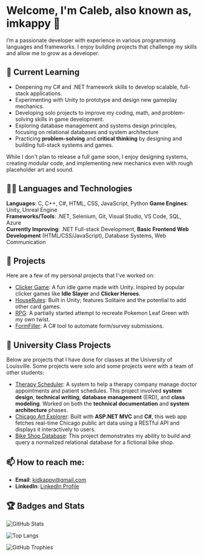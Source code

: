 # Welcome, I'm Caleb, also known as, imkappy 👋

I’m a passionate developer with experience in various programming languages and frameworks. I enjoy building projects that challenge my skills and allow me to grow as a developer.

## 🌱 Current Learning
- Deepening my C# and .NET framework skills to develop scalable, full-stack applications.
- Experimenting with Unity to prototype and design new gameplay mechanics.
- Developing solo projects to improve my coding, math, and problem-solving skills in game development.
- Exploring database management and systems design principles, focusing on relational databases and system architecture
- Practicing **problem-solving** and **critical thinking** by designing and building full-stack systems and games.

While I don't plan to release a full game soon, I enjoy designing systems, creating modular code, and implementing new mechanics even with rough placeholder art and sound.

## 🧑‍💻 Languages and Technologies
**Languages**: C, C++, C#, HTML, CSS, JavaScript, Python
**Game Engines**: Unity, Unreal Engine  
**Frameworks/Tools**: .NET, Selenium, Git, Visual Studio, VS Code, SQL, Azure  
**Currently Improving**: .NET Full-stack Development, **Basic Frontend Web Development** (HTML/CSS/JavaScript), Database Systems, Web Communication

## 🔧 Projects
Here are a few of my personal projects that I've worked on:

- [Clicker Game](https://github.com/imkappy/Clicker-Game): A fun idle game made with Unity. Inspired by popular clicker games like **Idle Slayer** and **Clicker Heroes**.
- [HouseRules](https://github.com/imkappy/HouseRules): Built in Unity; features Solitaire and the potential to add other card games.
- [RPG](https://github.com/imkappy/RPG): A partially started attempt to recreate Pokemon Leaf Green with my own twist.
- [FormFiller](https://github.com/imkappy/FormFiller): A C# tool to automate form/survey submissions. 

## 🏫 University Class Projects
Below are projects that I have done for classes at the University of Louisville. Some projects were solo and some projects were with a team of other students:

- [Therapy Scheduler](https://github.com/imkappy/Therapy-Scheduler): A system to help a therapy company manage doctor appointments and patient schedules. This project involved **system design**, **technical writing**, **database management** (ERD), and **class modeling**. Worked on both the **technical documentation** and **system architecture** phases.
- [Chicago Art Explorer](https://github.com/imkappy/Chicago-Art-Explorer): Built with **ASP.NET MVC** and **C#**, this web app fetches real-time Chicago public art data using a RESTful API and displays it interactively to users.
- [Bike Shop Database](https://github.com/imkappy/BikeShopDB): This project demonstrates my ability to build and query a normalized relational database for a fictional bike shop.


## 📫 How to reach me:
- **Email**: [kidkappy@gmail.com](mailto:kidkappy@gmail.com)
- **LinkedIn**: [LinkedIn Profile](https://www.linkedin.com/in/caleb-caplinger-6109b316b/)

## 🏆 Badges and Stats

![GitHub Stats](https://github-readme-stats.vercel.app/api?username=imkappy&show_icons=true&hide_title=tru)

![Top Langs](https://github-readme-stats.vercel.app/api/top-langs/?username=imkappy&layout=compact)

![GitHub Trophies](https://github-profile-trophy.vercel.app/?username=imkappy&theme=gruvbox)
